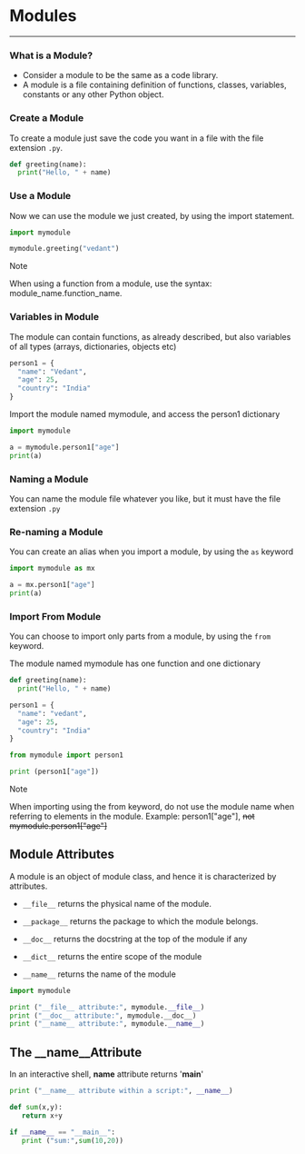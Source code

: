 # Modules

---
### What is a Module?
* Consider a module to be the same as a code library.
* A module is a file containing definition of functions, classes, variables, constants or any other Python object. 

### Create a Module
To create a module just save the code you want in a file with the file extension `.py`.
```python
def greeting(name):
  print("Hello, " + name)
```
### Use a Module
Now we can use the module we just created, by using the import statement.
```python
import mymodule

mymodule.greeting("vedant")
```
>[!NOTE]
> 
> When using a function from a module, use the syntax: module_name.function_name.

### Variables in Module
The module can contain functions, as already described, but also variables of all types (arrays, dictionaries, objects etc)
```python
person1 = {
  "name": "Vedant",
  "age": 25,
  "country": "India"
}
```
Import the module named mymodule, and access the person1 dictionary
```python
import mymodule

a = mymodule.person1["age"]
print(a)
```
### Naming a Module
You can name the module file whatever you like, but it must have the file extension `.py`

### Re-naming a Module
You can create an alias when you import a module, by using the `as` keyword
```python
import mymodule as mx

a = mx.person1["age"]
print(a)
```
### Import From Module
You can choose to import only parts from a module, by using the `from` keyword.

The module named mymodule has one function and one dictionary
```python
def greeting(name):
  print("Hello, " + name)

person1 = {
  "name": "vedant",
  "age": 25,
  "country": "India"
}
```
```python
from mymodule import person1

print (person1["age"])
```
>[!NOTE]
> 
> When importing using the from keyword, do not use the module name when referring to elements in the module. Example: person1["age"], ~~not mymodule.person1["age"]~~

## Module Attributes
A module is an object of module class, and hence it is characterized by attributes.
* `__file__` returns the physical name of the module.

* `__package__` returns the package to which the module belongs.

* `__doc__` returns the docstring at the top of the module if any

* `__dict__` returns the entire scope of the module

* `__name__` returns the name of the module

```python
import mymodule

print ("__file__ attribute:", mymodule.__file__)
print ("__doc__ attribute:", mymodule.__doc__)
print ("__name__ attribute:", mymodule.__name__)
```
## The __name__Attribute
In an interactive shell, __name__ attribute returns '__main__'
```python
print ("__name__ attribute within a script:", __name__)
```
```python
def sum(x,y):
   return x+y

if __name__ == "__main__":
   print ("sum:",sum(10,20))
```